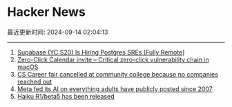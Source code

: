 # Hacker News

最近更新时间: 2024-09-14 02:04:13

--- 
1. [Supabase (YC S20) Is Hiring Postgres SREs [Fully Remote]](https://boards.greenhouse.io/supabase/jobs/5162509004) 
2. [Zero-Click Calendar invite – Critical zero-click vulnerability chain in macOS](https://mikko-kenttala.medium.com/zero-click-calendar-invite-critical-zero-click-vulnerability-chain-in-macos-a7a434fc887b) 
3. [CS Career fair cancelled at community college because no companies reached out](https://twitter.com/anpaure/status/1834576613742145982) 
4. [Meta fed its AI on everything adults have publicly posted since 2007](https://www.theverge.com/2024/9/12/24242789/meta-training-ai-models-facebook-instagram-photo-post-data) 
5. [Haiku R1/beta5 has been released](https://www.haiku-os.org/get-haiku/r1beta5/release-notes) 
